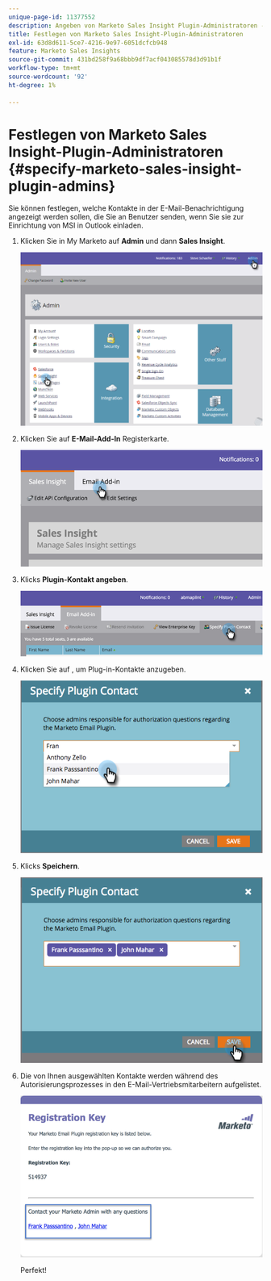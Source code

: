 ```yaml
---
unique-page-id: 11377552
description: Angeben von Marketo Sales Insight Plugin-Administratoren - Marketo Docs - Produktdokumentation
title: Festlegen von Marketo Sales Insight-Plugin-Administratoren
exl-id: 63d8d611-5ce7-4216-9e97-6051dcfcb948
feature: Marketo Sales Insights
source-git-commit: 431bd258f9a68bbb9df7acf043085578d3d91b1f
workflow-type: tm+mt
source-wordcount: '92'
ht-degree: 1%

---
```


# Festlegen von Marketo Sales Insight-Plugin-Administratoren {#specify-marketo-sales-insight-plugin-admins}

Sie können festlegen, welche Kontakte in der E-Mail-Benachrichtigung angezeigt werden sollen, die Sie an Benutzer senden, wenn Sie sie zur Einrichtung von MSI in Outlook einladen.

1. Klicken Sie in My Marketo auf **Admin** und dann **Sales Insight**.

   ![](assets/image2016-7-25-14-3a12-3a59.png)

1. Klicken Sie auf **E-Mail-Add-In** Registerkarte.

   ![](assets/image2016-7-25-14-3a2-3a53.png)

1. Klicks **Plugin-Kontakt angeben**.

   ![](assets/image2016-7-25-14-3a7-3a27.png)

1. Klicken Sie auf , um Plug-in-Kontakte anzugeben.

   ![](assets/image2016-8-25-11-3a21-3a38.png)

1. Klicks **Speichern**.

   ![](assets/image2016-8-25-11-3a17-3a7.png)

1. Die von Ihnen ausgewählten Kontakte werden während des Autorisierungsprozesses in den E-Mail-Vertriebsmitarbeitern aufgelistet.

   ![](assets/image2016-8-25-11-3a33-3a33.png)

   Perfekt!
